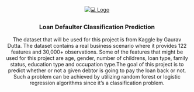 


<!-- PROJECT LOGO -->
<br />
<p align="center">
  <a href="https://github.com/Ali-Altamimi/SDAIA_Classification">
    <img src="https://www.engineeringbigdata.com/wp-content/uploads/soccer-shootout-game-python-class-methods-objects-loops-functions.jpg" alt="💻 Logo">
  </a>

  <h3 align="center">Loan Defaulter Classification Prediction</h3>

  <p align="center">
The dataset that will be used for this project is from Kaggle by Gaurav Dutta. The
dataset contains a real business scenario where it provides 122 features and 30,000+ observations. Some of the features that might be used for this project are age, gender, number of childrens, loan type, family status, education type and occupation type.The goal of this project is to predict whether or not a given debtor is going to pay the loan back or not. Such a problem can be achieved by utilizing random forest or logistic regression algorithms since it’s a classification problem.</p>
</p>
<!-- 
<details>
  <summary>Table of Contents</summary>
  <ol>
    <li><a href="#Documents">Documents</a></li>
    <li>
      <a href="#Resources">Resources</a>
      <ul>
        <li><a href="#Dataset">Dataset</a></li>
      </ul>
    </li>
    </li>
  </ol>
</details>

# Documents
- [Proposal](./doc/Proposal.pdf)
- [Presentation](./doc/)
- [Report](./doc/)



# Resources
## Dataset
-  [IMDb]()

**Instructor:** [**Mr. Srinivas Rao**](https://www.linkedin.com/in/srinivas-rao-52068382/)

<p align="right">(<a href="#top">back to top</a>)</p> -->

